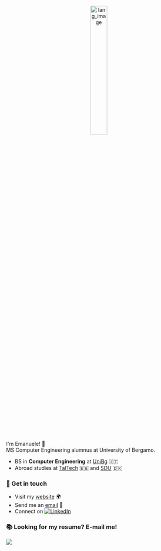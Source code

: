 <!--# Hey there! :wave: I'm Emanuele.-->

<p align="center"><img width="30%" src="https://github.com/mnau23/mnau23/blob/main/lang.gif" alt="lang_image"/></p>

I'm Emanuele! :wave: <br/>
MS Computer Engineering alumnus at University of Bergamo.
- BS in **Computer Engineering** at [UniBg](https://en.unibg.it/) :it:
- Abroad studies at [TalTech](https://taltech.ee/en) :estonia: and [SDU](https://www.sdu.dk/en) :denmark:

### :speech_balloon: Get in touch
- Visit my [website](https://mnau23.github.io) :earth_africa:
- Send me an [email](https://formsubmit.co/el/voteva) :email:
- Connect on [![LinkedIn](https://img.shields.io/badge/--linkedin?label=LinkedIn&logo=LinkedIn&style=social)](https://www.linkedin.com/in/emanueleperico)

<!-- Or scan below:<br>
<p><img src="https://github.com/mnau23/mnau23/blob/main/qrcode.png" alt="qr_image"/></p> -->

### :books: Looking for my resume? E-mail me!

<!-- ### :chart_with_upwards_trend: Stats -->

<a href="https://github.com/mnau23">
  <img align="center" src="https://github-readme-stats.vercel.app/api/top-langs/?username=mnau23&langs_count=10&layout=compact&theme=graywhite&hide_border=true" />
</a>
<!-- <a href="https://github.com/mnau23">
  <img align="center" src="https://github-readme-stats.vercel.app/api?username=mnau23&count_private=true&include_all_commits=true&theme=graywhite&hide_border=true" />
</a> -->

<!--
**mnau23/mnau23** is a ✨ _special_ ✨ repository because its `README.md` (this file) appears on your GitHub profile.
Here are some ideas to get you started:
- 🔭 I’m currently working on ...
- 🌱 I’m currently learning ...
- 👯 I’m looking to collaborate on ...
- 🤔 I’m looking for help with ...
- 💬 Ask me about ...
- 📫 How to reach me: ...
- 😄 Pronouns: ...
- ⚡ Fun fact: ...
-->
